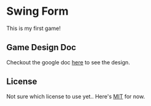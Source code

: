 # Swing Form

This is my first game!

## Game Design Doc

Checkout the google doc [here](https://docs.google.com/document/d/18i-e8zmttyxxiPM3Gah2ADrf2CtXx3919t4tgBfvqxA/edit?usp=sharing) to see the design.

## License
Not sure which license to use yet.. Here's
[MIT](https://choosealicense.com/licenses/mit/) for now.

